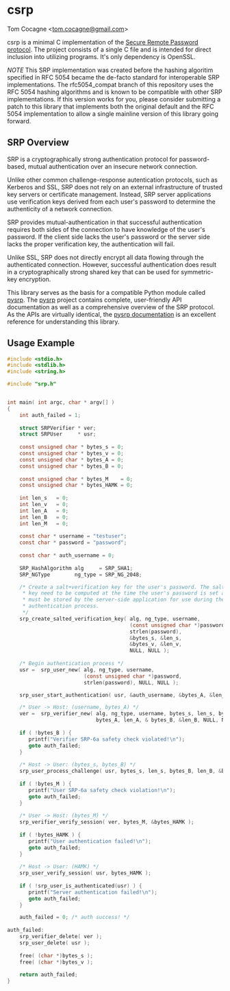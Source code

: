csrp
====
Tom Cocagne &lt;tom.cocagne@gmail.com&gt;

csrp is a minimal C implementation of the [Secure Remote Password
protocol](http://srp.stanford.edu/). The project consists of a single
C file and is intended for direct inclusion into utilizing programs. 
It's only dependency is OpenSSL.

*NOTE* This SRP implementation was created before the hashing algoritim specified
in RFC 5054 became the de-facto standard for interoperable SRP implementations.
The rfc5054_compat branch of this repository uses the RFC 5054 hashing algorithms
and is known to be compatible with other SRP implementations. If this version works
for you, please consider submitting a patch to this library that implements both the
original default and the RFC 5054 implementation to allow a single mainline version
of this library going forward.


SRP Overview
------------

SRP is a cryptographically strong authentication
protocol for password-based, mutual authentication over an insecure
network connection.

Unlike other common challenge-response autentication protocols, such
as Kerberos and SSL, SRP does not rely on an external infrastructure
of trusted key servers or certificate management. Instead, SRP server
applications use verification keys derived from each user's password
to determine the authenticity of a network connection.

SRP provides mutual-authentication in that successful authentication
requires both sides of the connection to have knowledge of the
user's password. If the client side lacks the user's password or the
server side lacks the proper verification key, the authentication will
fail.

Unlike SSL, SRP does not directly encrypt all data flowing through
the authenticated connection. However, successful authentication does
result in a cryptographically strong shared key that can be used
for symmetric-key encryption.

This library serves as the basis for a compatible Python module called
[pysrp](https://github.com/cocagne/pysrp). The
[pysrp](https://github.com/cocagne/pysrp) project contains complete,
user-friendly API documentation as well as a comprehensive overview of the SRP
protocol. As the APIs are virtually identical, the [pysrp
documentation](http://pythonhosted.org/srp/) is an excellent reference for
understanding this library.


Usage Example
-------------

```c
#include <stdio.h>
#include <stdlib.h>
#include <string.h>

#include "srp.h"


int main( int argc, char * argv[] )
{
    int auth_failed = 1;
    
    struct SRPVerifier * ver;
    struct SRPUser     * usr;
    
    const unsigned char * bytes_s = 0;
    const unsigned char * bytes_v = 0;
    const unsigned char * bytes_A = 0;
    const unsigned char * bytes_B = 0;
    
    const unsigned char * bytes_M    = 0;
    const unsigned char * bytes_HAMK = 0;
    
    int len_s   = 0;
    int len_v   = 0;
    int len_A   = 0;
    int len_B   = 0;
    int len_M   = 0;
    
    const char * username = "testuser";
    const char * password = "password";
    
    const char * auth_username = 0;
    
    SRP_HashAlgorithm alg     = SRP_SHA1;
    SRP_NGType        ng_type = SRP_NG_2048;

    /* Create a salt+verification key for the user's password. The salt and
     * key need to be computed at the time the user's password is set and
     * must be stored by the server-side application for use during the
     * authentication process.
     */
    srp_create_salted_verification_key( alg, ng_type, username, 
                                        (const unsigned char *)password, 
                                        strlen(password), 
                                        &bytes_s, &len_s,
                                        &bytes_v, &len_v,
                                        NULL, NULL );
    
    /* Begin authentication process */
    usr =  srp_user_new( alg, ng_type, username, 
                         (const unsigned char *)password, 
                         strlen(password), NULL, NULL );

    srp_user_start_authentication( usr, &auth_username, &bytes_A, &len_A );

    /* User -> Host: (username, bytes_A) */
    ver =  srp_verifier_new( alg, ng_type, username, bytes_s, len_s, bytes_v, len_v, 
                             bytes_A, len_A, & bytes_B, &len_B, NULL, NULL );
        
    if ( !bytes_B ) {
       printf("Verifier SRP-6a safety check violated!\n");
       goto auth_failed;
    }
        
    /* Host -> User: (bytes_s, bytes_B) */
    srp_user_process_challenge( usr, bytes_s, len_s, bytes_B, len_B, &bytes_M, &len_M );
        
    if ( !bytes_M ) {
       printf("User SRP-6a safety check violation!\n");
       goto auth_failed;
    }
        
    /* User -> Host: (bytes_M) */
    srp_verifier_verify_session( ver, bytes_M, &bytes_HAMK );
        
    if ( !bytes_HAMK ) {
       printf("User authentication failed!\n");
       goto auth_failed;
    }
        
    /* Host -> User: (HAMK) */
    srp_user_verify_session( usr, bytes_HAMK );
        
    if ( !srp_user_is_authenticated(usr) ) {
       printf("Server authentication failed!\n");
       goto auth_failed;
    }

    auth_failed = 0; /* auth success! */
        
auth_failed:
    srp_verifier_delete( ver );
    srp_user_delete( usr );
    
    free( (char *)bytes_s );
    free( (char *)bytes_v );
        
    return auth_failed;
}
```
